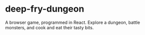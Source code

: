 # deep-fry-dungeon
A browser game, programmed in React. Explore a dungeon, battle monsters, and cook and eat their tasty bits.
